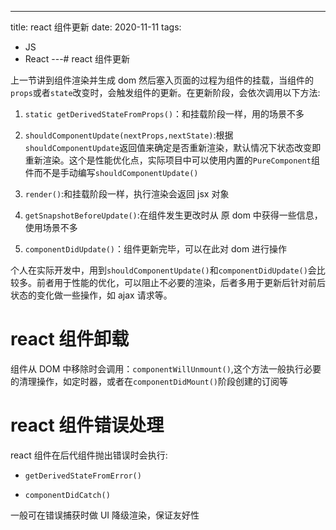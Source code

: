 ---
title: react 组件更新
date: 2020-11-11
tags:
  - JS
  - React
---# react 组件更新

上一节讲到组件渲染并生成 dom 然后塞入页面的过程为组件的挂载，当组件的`props`或者`state`改变时，会触发组件的更新。在更新阶段，会依次调用以下方法:

1. `static getDerivedStateFromProps()`：和挂载阶段一样，用的场景不多

2. `shouldComponentUpdate(nextProps,nextState)`:根据`shouldComponentUpdate`返回值来确定是否重新渲染，默认情况下状态改变即重新渲染。这个是性能优化点，实际项目中可以使用内置的`PureComponent`组件而不是手动编写`shouldComponentUpdate()`

3. `render()`:和挂载阶段一样，执行渲染会返回 jsx 对象

4. `getSnapshotBeforeUpdate()`:在组件发生更改时从 原 dom 中获得一些信息，使用场景不多

5. `componentDidUpdate()`：组件更新完毕，可以在此对 dom 进行操作

个人在实际开发中，用到`shouldComponentUpdate()`和`componentDidUpdate()`会比较多。前者用于性能的优化，可以阻止不必要的渲染，后者多用于更新后针对前后状态的变化做一些操作，如 ajax 请求等。

# react 组件卸载

组件从 DOM 中移除时会调用：`componentWillUnmount()`,这个方法一般执行必要的清理操作，如定时器，或者在`componentDidMount()`阶段创建的订阅等

# react 组件错误处理

react 组件在后代组件抛出错误时会执行:

- `getDerivedStateFromError()`

- `componentDidCatch()`

一般可在错误捕获时做 UI 降级渲染，保证友好性
